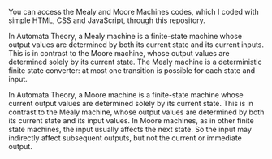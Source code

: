 You can access the Mealy and Moore Machines codes, which I coded with simple HTML, CSS and JavaScript, through this repository.

In Automata Theory, a Mealy machine is a finite-state machine whose output values are determined by both its current state and its current inputs. This is in contrast to the Moore machine, whose output values are determined solely by its current state. The Mealy machine is a deterministic finite state converter: at most one transition is possible for each state and input.

In Automata Theory, a Moore machine is a finite-state machine whose current output values are determined solely by its current state. This is in contrast to the Mealy machine, whose output values are determined by both its current state and its input values. In Moore machines, as in other finite state machines, the input usually affects the next state. So the input may indirectly affect subsequent outputs, but not the current or immediate output.
